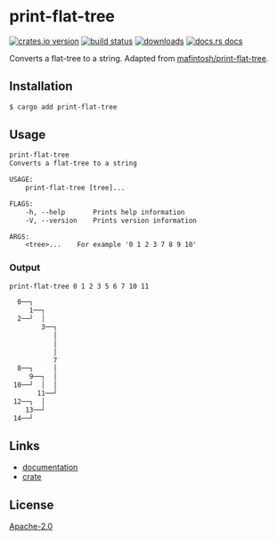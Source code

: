 # print-flat-tree
[![crates.io version][1]][2] [![build status][3]][4]
[![downloads][5]][6] [![docs.rs docs][7]][8]

Converts a flat-tree to a string. Adapted from
[mafintosh/print-flat-tree](https://github.com/mafintosh/print-flat-tree).

## Installation
```sh
$ cargo add print-flat-tree
```

## Usage
```txt
print-flat-tree 
Converts a flat-tree to a string

USAGE:
    print-flat-tree [tree]...

FLAGS:
    -h, --help       Prints help information
    -V, --version    Prints version information

ARGS:
    <tree>...    For example '0 1 2 3 7 8 9 10'
```

### Output
```txt
print-flat-tree 0 1 2 3 5 6 7 10 11

  0──┐                                    
     1──┐                                 
  2──┘  │                                 
        3──┐                              
           │                              
           │                              
           │                              
           7                              
  8──┐     │                              
     9──┐  │                              
 10──┘  │  │                              
       11──┘                              
 12──┐  │                                 
    13──┘                                 
 14──┘                                    
````

## Links
- [documentation][8]
- [crate][2]

## License
[Apache-2.0](./LICENSE)

[1]: https://img.shields.io/crates/v/print-flat-tree.svg?style=flat-square
[2]: https://crates.io/crate/print-flat-tree
[3]: https://img.shields.io/travis/datrs/print-flat-tree.svg?style=flat-square
[4]: https://travis-ci.org/datrs/print-flat-tree
[5]: https://img.shields.io/crates/d/print-flat-tree.svg?style=flat-square
[6]: https://crates.io/crate/print-flat-tree
[7]: https://docs.rs/print-flat-tree/badge.svg?version=0.1.0
[8]: https://docs.rs/crate/print-flat-tree
